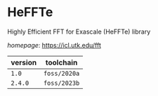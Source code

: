 # HeFFTe

Highly Efficient FFT for Exascale (HeFFTe) library

*homepage*: <https://icl.utk.edu/fft>

version | toolchain
--------|----------
``1.0`` | ``foss/2020a``
``2.4.0`` | ``foss/2023b``
